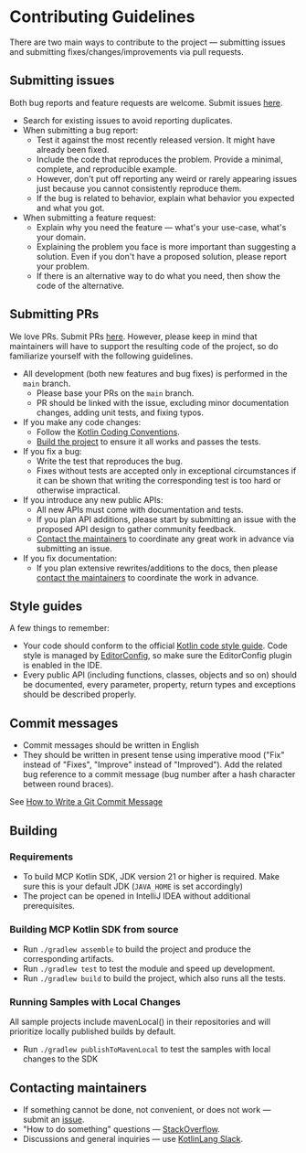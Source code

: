 # Contributing Guidelines

There are two main ways to contribute to the project &mdash; submitting issues and submitting
fixes/changes/improvements via pull requests.

## Submitting issues

Both bug reports and feature requests are welcome.
Submit issues [here](https://github.com/modelcontextprotocol/kotlin-sdk/issues).

* Search for existing issues to avoid reporting duplicates.
* When submitting a bug report:
    * Test it against the most recently released version. It might have already been fixed.
    * Include the code that reproduces the problem. Provide a minimal, complete, and reproducible example.
    * However, don't put off reporting any weird or rarely appearing issues just because you cannot consistently
      reproduce them.
    * If the bug is related to behavior, explain what behavior you expected and what you got.
* When submitting a feature request:
    * Explain why you need the feature &mdash; what's your use-case, what's your domain.
    * Explaining the problem you face is more important than suggesting a solution.
      Even if you don't have a proposed solution, please report your problem.
    * If there is an alternative way to do what you need, then show the code of the alternative.

## Submitting PRs

We love PRs. Submit PRs [here](https://github.com/modelcontextprotocol/kotlin-sdk/pulls).
However, please keep in mind that maintainers will have to support the resulting code of the project,
so do familiarize yourself with the following guidelines.

* All development (both new features and bug fixes) is performed in the `main` branch.
    * Please base your PRs on the `main` branch.
    * PR should be linked with the issue, excluding minor documentation changes, adding unit tests, and fixing typos.
* If you make any code changes:
    * Follow the [Kotlin Coding Conventions](https://kotlinlang.org/docs/reference/coding-conventions.html).
    * [Build the project](#building) to ensure it all works and passes the tests.
* If you fix a bug:
    * Write the test that reproduces the bug.
    * Fixes without tests are accepted only in exceptional circumstances if it can be shown that writing the
      corresponding test is too hard or otherwise impractical.
* If you introduce any new public APIs:
    * All new APIs must come with documentation and tests.
    * If you plan API additions, please start by submitting an issue with the proposed API design to gather community
      feedback.
    * [Contact the maintainers](#contacting-maintainers) to coordinate any great work in advance via submitting an
      issue.
* If you fix documentation:
    * If you plan extensive rewrites/additions to the docs, then
      please [contact the maintainers](#contacting-maintainers) to coordinate the work in advance.

## Style guides

A few things to remember:

* Your code should conform to
  the official [Kotlin code style guide](https://kotlinlang.org/docs/reference/coding-conventions.html).
  Code style is managed by [EditorConfig](https://www.jetbrains.com/help/idea/editorconfig.html),
  so make sure the EditorConfig plugin is enabled in the IDE.
* Every public API (including functions, classes, objects and so on) should be documented,
  every parameter, property, return types and exceptions should be described properly.

## Commit messages

* Commit messages should be written in English
* They should be written in present tense using imperative mood
  ("Fix" instead of "Fixes", "Improve" instead of "Improved").
  Add the related bug reference to a commit message (bug number after a hash character between round braces).

See [How to Write a Git Commit Message](https://chris.beams.io/posts/git-commit/)

## Building

### Requirements

* To build MCP Kotlin SDK, JDK version 21 or higher is required. Make sure this is your default JDK (`JAVA_HOME` is set
  accordingly)
* The project can be opened in IntelliJ IDEA without additional prerequisites.

### Building MCP Kotlin SDK from source

* Run `./gradlew assemble` to build the project and produce the corresponding artifacts.
* Run `./gradlew test` to test the module and speed up development.
* Run `./gradlew build` to build the project, which also runs all the tests.

### Running Samples with Local Changes

All sample projects include mavenLocal() in their repositories and will prioritize locally published builds by default.

* Run `./gradlew publishToMavenLocal` to test the samples with local changes to the SDK

## Contacting maintainers

* If something cannot be done, not convenient, or does not work &mdash; submit an [issue](#submitting-issues).
* "How to do something" questions &mdash; [StackOverflow](https://stackoverflow.com).
* Discussions and general inquiries &mdash; use [KotlinLang Slack](https://kotl.in/slack).

